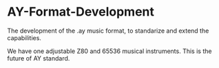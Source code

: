 # AY-Format-Development
The development of the .ay music format, to standarize and extend the capabilities. 

We have one adjustable Z80 and 65536 musical instruments.
This is the future of AY standard.
